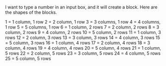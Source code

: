 I want to type a number in an input box, and it will create a block. Here are the shapes of the blocks.

1 = 1 column, 1 row
2 = 2 column, 1 row
3 = 3 columns, 1 row
4 = 4 columns, 1 row
5 = 5 columns, 1 row
6 = 1 column, 2 rows
7 = 2 column, 2 rows
8 = 3 column, 2 rows
9 = 4 column, 2 rows
10 = 5 column, 2 rows
11 = 1 column, 3 rows
12 = 2 column, 3 rows
13 = 3 column, 3 rows
14 = 4 column, 3 rows
15 = 5 column, 3 rows
16 = 1 column, 4 rows
17 = 2 column, 4 rows
18 = 3 column, 4 rows
19 = 4 column, 4 rows
20 = 5 column, 4 rows
21 = 1 column, 5 rows
22 = 2 column, 5 rows
23 = 3 column, 5 rows
24 = 4 column, 5 rows
25 = 5 column, 5 rows



